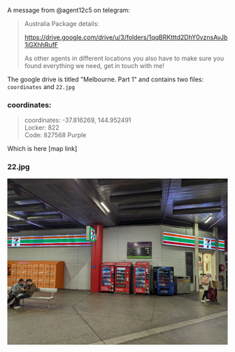 A message from @agent12c5 on telegram:
> Australia Package details:
> 
> https://drive.google.com/drive/u/3/folders/1qqBRKtttd2DhY0vznsAvJb1jGXhhRufF
> 
> As other agents in different locations you also have to make sure you found everything we need, get in touch with me!

The google drive is titled "Melbourne. Part 1" and contains two files: `coordinates` and `22.jpg`

### coordinates:
> coordinates: -37.816269, 144.952491<br>
> Locker: 822<br>
> Code: 827568 Purple

Which is here [map link]

### 22.jpg
![photo of lockers in a trainstation](../../Files/22.jpg)